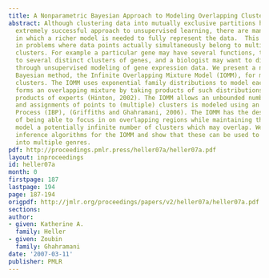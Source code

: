 ```yaml
---
title: A Nonparametric Bayesian Approach to Modeling Overlapping Clusters
abstract: Although clustering data into mutually exclusive partitions has been an
  extremely successful approach to unsupervised learning, there are many situations
  in which a richer model is needed to fully represent the data.  This is the case
  in problems where data points actually simultaneously belong to multiple, overlapping
  clusters. For example a particular gene may have several functions, therefore belonging
  to several distinct clusters of genes, and a biologist may want to discover these
  through unsupervised modeling of gene expression data. We present a new nonparametric
  Bayesian method, the Infinite Overlapping Mixture Model (IOMM), for modeling overlapping
  clusters. The IOMM uses exponential family distributions to model each cluster and
  forms an overlapping mixture by taking products of such distributions, much like
  products of experts (Hinton, 2002). The IOMM allows an unbounded number of clusters,
  and assignments of points to (multiple) clusters is modeled using an Indian Buffet
  Process (IBP), (Griffiths and Ghahramani, 2006). The IOMM has the desirable properties
  of being able to focus in on overlapping regions while maintaining the ability to
  model a potentially infinite number of clusters which may overlap. We derive MCMC
  inference algorithms for the IOMM and show that these can be used to cluster movies
  into multiple genres.
pdf: http://proceedings.pmlr.press/heller07a/heller07a.pdf
layout: inproceedings
id: heller07a
month: 0
firstpage: 187
lastpage: 194
page: 187-194
origpdf: http://jmlr.org/proceedings/papers/v2/heller07a/heller07a.pdf
sections: 
author:
- given: Katherine A.
  family: Heller
- given: Zoubin
  family: Ghahramani
date: '2007-03-11'
publisher: PMLR
---
```

